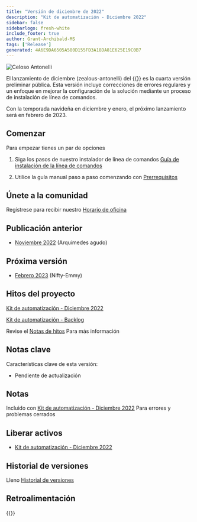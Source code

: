 ```yaml
---
title: "Versión de diciembre de 2022"
description: "Kit de automatización - Diciembre 2022"
sidebar: false
sidebarlogo: fresh-white
include_footer: true
author: Grant-Archibald-MS
tags: ['Release']
generated: 4A6E9DA6505A580D155FD3A18DA81E625E19C0B7
---
```


<div class="optional">

![Celoso Antonelli](/images/zealous-antonelli.png)

El lanzamiento de diciembre (zealous-antonelli) del {{<product-name>}} es la cuarta versión preliminar pública. Esta versión incluye correcciones de errores regulares y un enfoque en mejorar la configuración de la solución mediante un proceso de instalación de línea de comandos.

Con la temporada navideña en diciembre y enero, el próximo lanzamiento será en febrero de 2023.

## Comenzar

Para empezar tienes un par de opciones

1. Siga los pasos de nuestro instalador de línea de comandos [Guía de instalación de la línea de comandos](/es/get-started/install)

1. Utilice la guía manual paso a paso comenzando con [Prerrequisitos](https://learn.microsoft.com/power-automate/guidance/automation-kit/setup/prerequisites)

## Únete a la comunidad

Regístrese para recibir nuestro [Horario de oficina](/es/office-hours)

## Publicación anterior

- [Noviembre 2022](/es/releases/november-2022) (Arquímedes agudo)

## Próxima versión

- [Febrero 2023](/es/releases/february-2023) (Nifty-Emmy)

## Hitos del proyecto

[Kit de automatización - Diciembre 2022](https://github.com/orgs/microsoft/projects/486/views/5)

[Kit de automatización - Backlog](https://github.com/orgs/microsoft/projects/486/views/1)

Revise el [Notas de hitos](/es/releases/milestones) Para más información

## Notas clave

Características clave de esta versión:

- Pendiente de actualización

## Notas

Incluido con [Kit de automatización - Diciembre 2022](https://github.com/microsoft/powercat-automation-kit/releases/tag/AutomationKit-December2022) Para errores y problemas cerrados

## Liberar activos

- [Kit de automatización - Diciembre 2022](https://github.com/microsoft/powercat-automation-kit/releases/tag/AutomationKit-December2022)

## Historial de versiones

Lleno [Historial de versiones](/es/releases)

## Retroalimentación

{{<questions name="/content/es/releases/december-2022.json" completed="Gracias por proporcionar comentarios" showNavigationButtons="false" locale="es">}}


